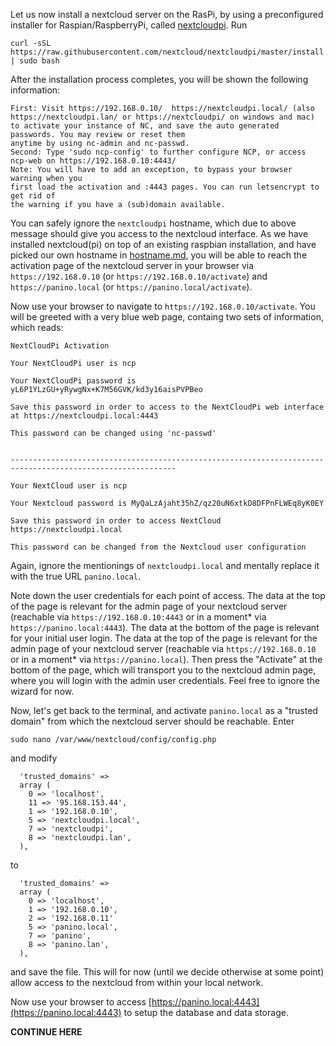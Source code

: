 Let us now install a nextcloud server on the RasPi, by using a preconfigured installer for Raspian/RaspberryPi, called [nextcloudpi](https://github.com/nextcloud/nextcloudpi).
Run
```
curl -sSL https://raw.githubusercontent.com/nextcloud/nextcloudpi/master/install.sh | sudo bash
```

After the installation process completes, you will be shown the following information:
```
First: Visit https://192.168.0.10/  https://nextcloudpi.local/ (also https://nextcloudpi.lan/ or https://nextcloudpi/ on windows and mac)
to activate your instance of NC, and save the auto generated passwords. You may review or reset them
anytime by using nc-admin and nc-passwd.
Second: Type 'sudo ncp-config' to further configure NCP, or access ncp-web on https://192.168.0.10:4443/
Note: You will have to add an exception, to bypass your browser warning when you
first load the activation and :4443 pages. You can run letsencrypt to get rid of
the warning if you have a (sub)domain available.
```

You can safely ignore the `nextcloudpi` hostname, which due to above message should give you access to the nextcloud interface.
As we have installed nextcloud(pi) on top of an existing raspbian installation, and have picked our own hostname in [hostname.md](hostname.md), you will be able to reach the activation page of the nextcloud server in your browser via `
https://192.168.0.10` (or `https://192.168.0.10/activate`) and `https://panino.local` (or `https://panino.local/activate`).

Now use your browser to navigate to `https://192.168.0.10/activate`.
You will be greeted with a very blue web page, containg two sets of information, which reads:
```
NextCloudPi Activation

Your NextCloudPi user is ncp

Your NextCloudPi password is yL6P1YLzGU+yRywgNx+K7M56GVK/kd3y16aisPVPBeo
  
Save this password in order to access to the NextCloudPi web interface at https://nextcloudpi.local:4443

This password can be changed using 'nc-passwd'


-----------------------------------------------------------------------------------------------------------

Your NextCloud user is ncp

Your Nextcloud password is MyQaLzAjaht35hZ/qz20uN6xtkD8DFPnFLWEq8yK0EY

Save this password in order to access NextCloud https://nextcloudpi.local

This password can be changed from the Nextcloud user configuration
```
Again, ignore the mentionings of `nextcloudpi.local` and mentally replace it with the true URL `panino.local`.

Note down the user credentials for each point of access.
The data at the top of the page is relevant for the admin page of your nextcloud server (reachable via `https://192.168.0.10:4443` or in a moment* via `https://panino.local:4443`).
The data at the bottom of the page is relevant for your initial user login.
The data at the top of the page is relevant for the admin page of your nextcloud server (reachable via `https://192.168.0.10` or in a moment* via `https://panino.local`).
 Then press the "Activate" at the bottom of the page, which will transport you to the nextcloud admin page, where you will login with the admin user credentials. Feel free to ignore the wizard for now. 
 
Now, let's get back to the terminal, and activate `panino.local` as a "trusted domain" from which the nextcloud server should be reachable. Enter
```
sudo nano /var/www/nextcloud/config/config.php
```
and modify 
```
  'trusted_domains' =>                                                                       
  array (                                                                                    
    0 => 'localhost',                                                                        
    11 => '95.168.153.44',                                                                   
    1 => '192.168.0.10',                                                                     
    5 => 'nextcloudpi.local',                                                                
    7 => 'nextcloudpi',                                                                      
    8 => 'nextcloudpi.lan',                                                                                                                                       
  ), 
```
to
```
  'trusted_domains' =>                                                                       
  array (                                                                                    
    0 => 'localhost',                                                                                                                                           
    1 => '192.168.0.10',
    2 => '192.168.0.11'
    5 => 'panino.local',                                                                
    7 => 'panino',                                                                      
    8 => 'panino.lan',                                                                                                                                       
  ), 
```
and save the file. This will for now (until we decide otherwise at some point) allow access to the nextcloud from within your local network.

Now use your browser to access [https://panino.local:4443](https://panino.local:4443) to setup the database and data storage.

**CONTINUE HERE**
